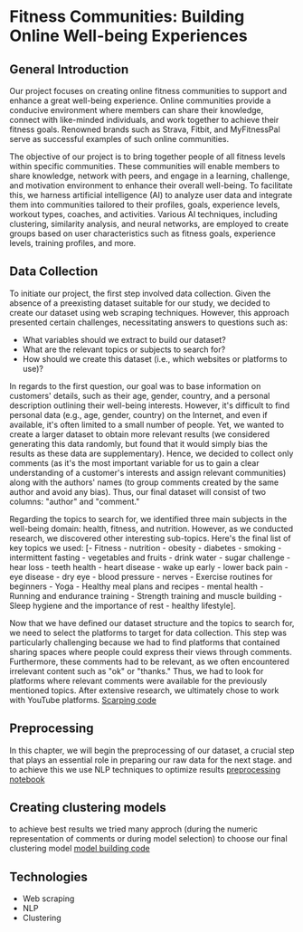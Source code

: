 # Fitness Communities: Building Online Well-being Experiences

## General Introduction

Our project focuses on creating online fitness communities to support and enhance a great well-being experience. Online communities provide a conducive environment where members can share their knowledge, connect with like-minded individuals, and work together to achieve their fitness goals. Renowned brands such as Strava, Fitbit, and MyFitnessPal serve as successful examples of such online communities.

The objective of our project is to bring together people of all fitness levels within specific communities. These communities will enable members to share knowledge, network with peers, and engage in a learning, challenge, and motivation environment to enhance their overall well-being. To facilitate this, we harness artificial intelligence (AI) to analyze user data and integrate them into communities tailored to their profiles, goals, experience levels, workout types, coaches, and activities. Various AI techniques, including clustering, similarity analysis, and neural networks, are employed to create groups based on user characteristics such as fitness goals, experience levels, training profiles, and more.

## Data Collection

To initiate our project, the first step involved data collection. Given the absence of a preexisting dataset suitable for our study, we decided to create our dataset using web scraping techniques. However, this approach presented certain challenges, necessitating answers to questions such as:
- What variables should we extract to build our dataset?
- What are the relevant topics or subjects to search for?
- How should we create this dataset (i.e., which websites or platforms to use)?

In regards to the first question, our goal was to base information on customers' details, such as their age, gender, country, and a personal description outlining their well-being interests. However, it's difficult to find personal data (e.g., age, gender, country) on the Internet, and even if available, it's often limited to a small number of people. Yet, we wanted to create a larger dataset to obtain more relevant results (we considered generating this data randomly, but found that it would simply bias the results as these data are supplementary). Hence, we decided to collect only comments (as it's the most important variable for us to gain a clear understanding of a customer's interests and assign relevant communities) along with the authors' names (to group comments created by the same author and avoid any bias). Thus, our final dataset will consist of two columns: "author" and "comment."

Regarding the topics to search for, we identified three main subjects in the well-being domain: health, fitness, and nutrition. However, as we conducted research, we discovered other interesting sub-topics. Here's the final list of key topics we used: [- Fitness - nutrition - obesity - diabetes - smoking - intermittent fasting - vegetables and fruits - drink water - sugar challenge - hear loss - teeth health - heart disease - wake up early - lower back pain - eye disease - dry eye - blood pressure - nerves - Exercise routines for beginners - Yoga - Healthy meal plans and recipes - mental health - Running and endurance training - Strength training and muscle building - Sleep hygiene and the importance of rest - healthy lifestyle].

Now that we have defined our dataset structure and the topics to search for, we need to select the platforms to target for data collection. This step was particularly challenging because we had to find platforms that contained sharing spaces where people could express their views through comments. Furthermore, these comments had to be relevant, as we often encountered irrelevant content such as "ok" or "thanks." Thus, we had to look for platforms where relevant comments were available for the previously mentioned topics. After extensive research, we ultimately chose to work with YouTube platforms.
[Scarping code](https://github.com/yassine-saoud/virtual_communities/blob/main/v_scrap.ipynb)

## Preprocessing

In this chapter, we will begin the preprocessing of our dataset, a crucial step that plays an essential role in preparing our raw data for the next stage.
and to achieve this we use NLP techniques to optimize results
[preprocessing notebook](https://github.com/yassine-saoud/virtual_communities/blob/main/preprocessing.ipynb)

## Creating clustering models

to achieve best results we tried many approch (during the numeric representation of comments or during model selection) to choose our final clustering model
[model building code](https://github.com/yassine-saoud/virtual_communities/blob/main/pfa.ipynb)

## Technologies

- Web scraping
- NLP
- Clustering


